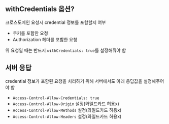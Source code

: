 ## withCredentials 옵션?

크로스도메인 요성시 credential 정보를 포함할지 여부

- 쿠키를 포함한 요청
- Authorization 헤더를 포함한 요청

위 요청일 때는 반드시 `withCredentials: true`를 설정해줘야 함

## 서버 응답

credential 정보가 포함된 요청을 처리하기 위해 서버에서도 아래 응답값을 설정해주어야 함

- `Access-Control-Allow-Credentials: true`
- `Access-Control-Allow-Origin` 설정(와일드카드 허용x)
- `Access-Control-Allow-Methods` 설정(와일드카드 허용x)
- `Access-Control-Allow-Headers` 설정(와일드카드 허용x)

